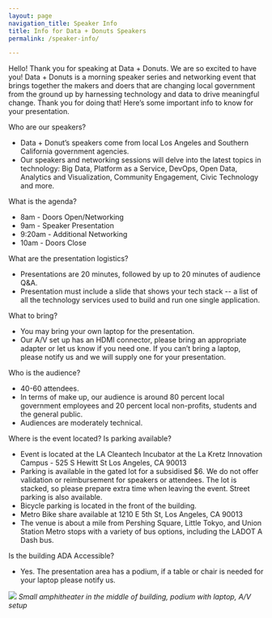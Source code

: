 ```yaml
---
layout: page
navigation_title: Speaker Info
title: Info for Data + Donuts Speakers
permalink: /speaker-info/

---
```


Hello! Thank you for speaking at Data + Donuts. We are so excited to have you! Data + Donuts is a morning speaker series and networking event that brings together the makers and doers that are changing local government from the ground up by harnessing technology and data to drive meaningful change. Thank you for doing that! Here’s some important info to know for your presentation.

Who are our speakers?
+ Data + Donut’s speakers come from local Los Angeles and Southern California government agencies. 
+ Our speakers and networking sessions will delve into the latest topics in technology: Big Data, Platform as a Service, DevOps, Open Data, Analytics and Visualization, Community Engagement, Civic Technology and more.

What is the agenda?
+ 8am - Doors Open/Networking
+ 9am - Speaker Presentation
+ 9:20am - Additional Networking
+ 10am - Doors Close

What are the presentation logistics? 
+ Presentations are 20 minutes, followed by up to 20 minutes of audience Q&A.
+ Presentation must include a slide that shows your tech stack -- a list of all the technology services used to build and run one single application.

What to bring?
+ You may bring your own laptop for the presentation. 
+ Our A/V set up has an HDMI connector, please bring an appropriate adapter or let us know if you need one.
If you can’t bring a laptop, please notify us and we will supply one for your presentation. 

Who is the audience? 
+ 40-60 attendees.
+ In terms of make up, our audience is around 80 percent local government employees and 20 percent local non-profits, students and the general public.
+ Audiences are moderately technical.

Where is the event located? Is parking available? 
+ Event is located at the LA Cleantech Incubator at the La Kretz Innovation Campus - 525 S Hewitt St Los Angeles, CA 90013
+ Parking is available in the gated lot for a subsidised $6. We do not offer validation or reimbursement for speakers or attendees. The lot is stacked, so please prepare extra time when leaving the event. Street parking is also available. 
+ Bicycle parking is located in the front of the building.
+ Metro Bike share available at 1210 E 5th St, Los Angeles, CA 90013
+ The venue is about a mile from Pershing Square, Little Tokyo, and Union Station Metro stops with a variety of bus options, including the LADOT A Dash bus.

Is the building ADA Accessible?
+ Yes. The presentation area has a podium, if a table or chair is needed for your laptop please notify us. 

<img src="{{site.baseurl}}/images/laci-speaker-venue.jpg">
<caption><em>Small amphitheater in the middle of building, podium with laptop, A/V setup</em></caption>



